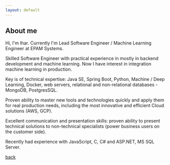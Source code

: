 ```yaml
---
layout: default
---
```


## About me

Hi, I'm Ihar. Currently I'm Lead Software Engineer / Machine Learning Engineer at EPAM Systems. 

Skilled Software Engineer with practical experience in mostly in backend development and machine learning. Now I have interest in integration machine learning in production.

Key is of technical expertise: Java SE, Spring Boot, Python, Machine / Deep Learning, Docker, web servers, relational and non-relational databases - MongoDB, PostgresSQL.

Proven ability to master new tools and technologies quickly and apply them for real production needs, including the most innovative and efficient Cloud solutions (AWS, GCP).

Excellent communication and presentation skills: proven ability to present technical solutions to non-technical specialists (power business users on the customer side).

Recently had experience with JavaScript, C, С# and ASP.NET, MS SQL Server. 



[back](./)
